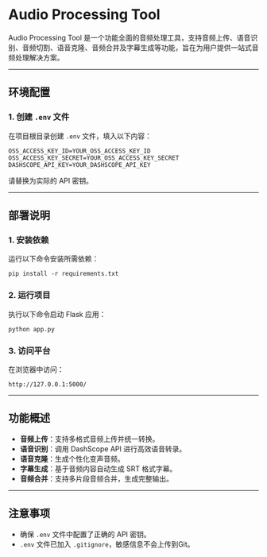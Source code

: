 # Audio Processing Tool

Audio Processing Tool 是一个功能全面的音频处理工具，支持音频上传、语音识别、音频切割、语音克隆、音频合并及字幕生成等功能，旨在为用户提供一站式音频处理解决方案。

---

## 环境配置

### 1. 创建 `.env` 文件
在项目根目录创建 `.env` 文件，填入以下内容：
```
OSS_ACCESS_KEY_ID=YOUR_OSS_ACCESS_KEY_ID
OSS_ACCESS_KEY_SECRET=YOUR_OSS_ACCESS_KEY_SECRET
DASHSCOPE_API_KEY=YOUR_DASHSCOPE_API_KEY
```

请替换为实际的 API 密钥。

---

## 部署说明

### 1. 安装依赖
运行以下命令安装所需依赖：
```
pip install -r requirements.txt
```

### 2. 运行项目
执行以下命令启动 Flask 应用：
```
python app.py
```

### 3. 访问平台
在浏览器中访问：
```
http://127.0.0.1:5000/
```

---

## 功能概述
- **音频上传**：支持多格式音频上传并统一转换。
- **语音识别**：调用 DashScope API 进行高效语音转录。
- **语音克隆**：生成个性化变声音频。
- **字幕生成**：基于音频内容自动生成 SRT 格式字幕。
- **音频合并**：支持多片段音频合并，生成完整输出。

---

## 注意事项
- 确保 `.env` 文件中配置了正确的 API 密钥。
- `.env` 文件已加入 `.gitignore`，敏感信息不会上传到Git。
